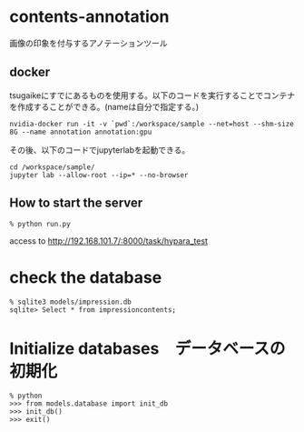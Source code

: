 # contents-annotation

画像の印象を付与するアノテーションツール

## docker

tsugaikeにすでにあるものを使用する。以下のコードを実行することでコンテナを作成することができる。(nameは自分で指定する。)
```
nvidia-docker run -it -v `pwd`:/workspace/sample --net=host --shm-size 8G --name annotation annotation:gpu
```
その後、以下のコードでjupyterlabを起動できる。
```
cd /workspace/sample/
jupyter lab --allow-root --ip=* --no-browser
```

## How to start the server

```
% python run.py
```
access to http://192.168.101.7/:8000/task/hypara_test


# check the database
```
% sqlite3 models/impression.db
sqlite> Select * from impressioncontents;
```

# Initialize databases　データベースの初期化
```
% python
>>> from models.database import init_db
>>> init_db()
>>> exit()
```

